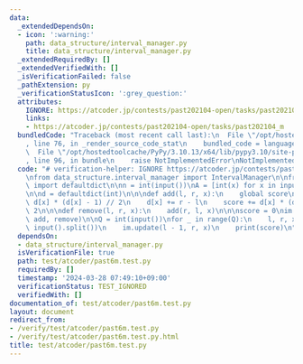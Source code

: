 ```yaml
---
data:
  _extendedDependsOn:
  - icon: ':warning:'
    path: data_structure/interval_manager.py
    title: data_structure/interval_manager.py
  _extendedRequiredBy: []
  _extendedVerifiedWith: []
  _isVerificationFailed: false
  _pathExtension: py
  _verificationStatusIcon: ':grey_question:'
  attributes:
    IGNORE: https://atcoder.jp/contests/past202104-open/tasks/past202104_m
    links:
    - https://atcoder.jp/contests/past202104-open/tasks/past202104_m
  bundledCode: "Traceback (most recent call last):\n  File \"/opt/hostedtoolcache/PyPy/3.10.13/x64/lib/pypy3.10/site-packages/onlinejudge_verify/documentation/build.py\"\
    , line 76, in _render_source_code_stat\n    bundled_code = language.bundle(\n\
    \  File \"/opt/hostedtoolcache/PyPy/3.10.13/x64/lib/pypy3.10/site-packages/onlinejudge_verify/languages/python.py\"\
    , line 96, in bundle\n    raise NotImplementedError\nNotImplementedError\n"
  code: "# verification-helper: IGNORE https://atcoder.jp/contests/past202104-open/tasks/past202104_m\n\
    \nfrom data_structure.interval_manager import IntervalManager\n\nfrom collections\
    \ import defaultdict\n\nn = int(input())\nA = [int(x) for x in input().split()]\n\
    \n\nd = defaultdict(int)\n\n\ndef add(l, r, x):\n    global score\n    score -=\
    \ d[x] * (d[x] - 1) // 2\n    d[x] += r - l\n    score += d[x] * (d[x] - 1) //\
    \ 2\n\n\ndef remove(l, r, x):\n    add(r, l, x)\n\n\nscore = 0\nim = IntervalManager(A,\
    \ add, remove)\n\nQ = int(input())\nfor _ in range(Q):\n    l, r, x = map(int,\
    \ input().split())\n    im.update(l - 1, r, x)\n    print(score)\n"
  dependsOn:
  - data_structure/interval_manager.py
  isVerificationFile: true
  path: test/atcoder/past6m.test.py
  requiredBy: []
  timestamp: '2024-03-28 07:49:10+09:00'
  verificationStatus: TEST_IGNORED
  verifiedWith: []
documentation_of: test/atcoder/past6m.test.py
layout: document
redirect_from:
- /verify/test/atcoder/past6m.test.py
- /verify/test/atcoder/past6m.test.py.html
title: test/atcoder/past6m.test.py
---
```

